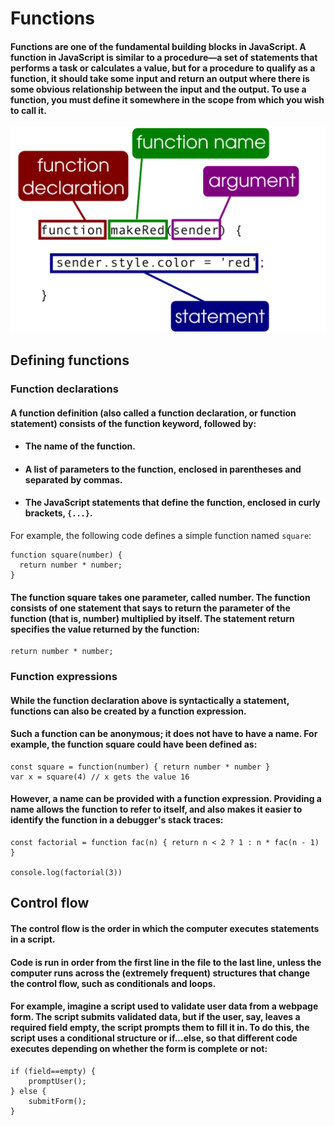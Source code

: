 # Functions
#### Functions are one of the fundamental building blocks in JavaScript. A function in JavaScript is similar to a procedure—a set of statements that performs a task or calculates a value, but for a procedure to qualify as a function, it should take some input and return an output where there is some obvious relationship between the input and the output. To use a function, you must define it somewhere in the scope from which you wish to call it.

![function](https://raw.githubusercontent.com/learn-co-curriculum/cssi-2.3-functions/master/images/functions.png)

## Defining functions
### Function declarations
#### A function definition (also called a function declaration, or function statement) consists of the function keyword, followed by:

- #### The name of the function.
- #### A list of parameters to the function, enclosed in parentheses and separated by commas.
- #### The JavaScript statements that define the function, enclosed in curly brackets, `{...}`.

For example, the following code defines a simple function named `square`:
```
function square(number) {
  return number * number;
}
```  
#### The function square takes one parameter, called number. The function consists of one statement that says to return the parameter of the function (that is, number) multiplied by itself. The statement return specifies the value returned by the function:

```
return number * number;
```

### Function expressions

#### While the function declaration above is syntactically a statement, functions can also be created by a function expression.

#### Such a function can be anonymous; it does not have to have a name. For example, the function square could have been defined as:

```
const square = function(number) { return number * number }
var x = square(4) // x gets the value 16
```
#### However, a name can be provided with a function expression. Providing a name allows the function to refer to itself, and also makes it easier to identify the function in a debugger's stack traces:

```
const factorial = function fac(n) { return n < 2 ? 1 : n * fac(n - 1) }

console.log(factorial(3))
```

## Control flow
#### The control flow is the order in which the computer executes statements in a script.

#### Code is run in order from the first line in the file to the last line, unless the computer runs across the (extremely frequent) structures that change the control flow, such as conditionals and loops. 

#### For example, imagine a script used to validate user data from a webpage form. The script submits validated data, but if the user, say, leaves a required field empty, the script prompts them to fill it in. To do this, the script uses a conditional structure or if...else, so that different code executes depending on whether the form is complete or not:

```
if (field==empty) {
    promptUser();
} else {
    submitForm();
}
```
